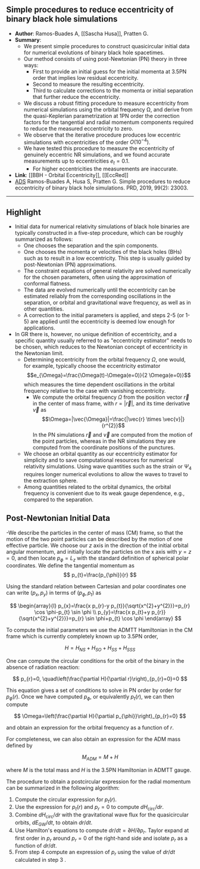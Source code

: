 ## Simple procedures to reduce eccentricity of binary black hole simulations

- **Author**: Ramos-Buades A, [[Sascha Husa]], Pratten G. 
- **Summary**:
	- We present simple procedures to construct quasicircular initial data for numerical evolutions of binary black hole spacetimes.
	- Our method consists of using post-Newtonian (PN) theory in three ways:
		- First to provide an initial guess for the initial momenta at 3.5PN order that implies low residual eccentricity.
		- Second to measure the resulting eccentricity.
		- Third to calculate corrections to the momenta or initial separation that further reduce the eccentricity.
	- We discuss a robust fitting procedure to measure eccentricity from numerical simulations using the orbital frequency Ω, and derive from the quasi-Keplerian parametrization at 1PN order the correction factors for the tangential and radial momentum components required to reduce the measured eccentricity to zero.
	- We observe that the iterative procedure produces low eccentric simulations with eccentricities of the order $O\left(10^{-4}\right)$.
	- We have tested this procedure to measure the eccentricity of genuinely eccentric NR simulations, and we found accurate measurements up to eccentricities $e_{t}=0.1$.
		- For higher eccentricities the measurements are inaccurate.
- **Link**: [[BBH - Orbital Eccentricity]], [[EccRed]]
- [ADS](https://ui.adsabs.harvard.edu/abs/2019PhRvD..99b3003R) Ramos-Buades A, Husa S, Pratten G. Simple procedures to reduce eccentricity of binary black hole simulations. PRD, 2019, 99(2): 23003.

___

## Highlight

- Initial data for numerical relativity simulations of black hole binaries are typically constructed in a five-step procedure, which can be roughly summarized as follows:
	- One chooses the separation and the spin components.
	- One chooses the momenta or velocities of the black holes (BHs) such as to result in a low eccentricity. This step is usually guided by post-Newtonian (PN) approximations.
	- The constraint equations of general relativity are solved numerically for the chosen parameters, often using the approximation of conformal flatness.
	- The data are evolved numerically until the eccentricity can be estimated reliably from the corresponding oscillations in the separation, or orbital and gravitational wave frequency, as well as in other quantities.
	- A correction to the initial parameters is applied, and steps 2-5 (or 1-5) are applied until the eccentricity is deemed low enough for applications.
- In GR there is, however, no unique definition of eccentricity, and a specific quantity usually referred to as "eccentricity estimator" needs to be chosen, which reduces to the Newtonian concept of eccentricity in the Newtonian limit.
	- Determining eccentricity from the orbital frequency $\Omega$, one would, for example, typically choose the eccentricity estimator $$e_{\Omega}=\frac{\Omega(t)-\Omega(e=0)}{2 \Omega(e=0)}$$ which measures the time dependent oscillations in the orbital frequency relative to the case with vanishing eccentricity.
		- We compute the orbital frequency $\Omega$ from the position vector $\vec{r}$ in the center of mass frame, with $r=|\vec{r}|$, and its time derivative $\vec{v}$ as $$\Omega=|\vec{\Omega}|=\frac{|\vec{r} \times \vec{v}|}{r^{2}}$$ In the PN simulations $\vec{r}$ and $\vec{v}$ are computed from the motion of the point particles, whereas in the NR simulations they are computed from the coordinate positions of the punctures.
	- We choose an orbital quantity as our eccentricity estimator for simplicity and to save computational resources for numerical relativity simulations. Using wave quantities such as the strain or $\Psi_{4}$ requires longer numerical evolutions to allow the waves to travel to the extraction sphere.
	- Among quantities related to the orbital dynamics, the orbital frequency is convenient due to its weak gauge dependence, e.g., compared to the separation.

## Post-Newtonian Initial Data

-We describe the particles in the center of mass (CM) frame, so that the motion of the two point particles can be described by the motion of one effective particle. We choose our $z$ axis in the direction of the initial orbital angular momentum, and initially locate the particles on the $\mathrm{x}$ axis with $y=z=0$, and then locate $p_{\phi}=L_{z}$ with the standard definition of spherical polar coordinates. We define the tangential momentum as 
$$
p_{t}=\frac{p_{\phi}}{r}
$$ 

Using the standard relation between Cartesian and polar coordinates one can write $\left(p_{x}, p_{y}\right)$ in terms of $\left(p_{\phi}, p_{t}\right)$ as 

$$
\begin{array}{l} p_{x}=\frac{x p_{r}-y p_{t}}{\sqrt{x^{2}+y^{2}}}=p_{r} \cos \phi-p_{t} \sin \phi \\ p_{y}=\frac{x p_{t}+y p_{r}}{\sqrt{x^{2}+y^{2}}}=p_{r} \sin \phi+p_{t} \cos \phi \end{array}
$$

To compute the initial parameters we use the ADMTT Hamiltonian in the CM frame which is currently completely known up to 3.5PN order,

$$
H=H_{N S}+H_{S O}+H_{S S}+H_{S S S}
$$

One can compute the circular conditions for the orbit of the binary in the absence of radiation reaction:

$$
p_{r}=0, \quad\left(\frac{\partial H}{\partial r}\right)_{p_{r}=0}=0
$$

This equation gives a set of conditions to solve in PN order by order for $p_{\phi}(r)$. Once we have computed $p_{\phi}$, or equivalently $p_{t}(r),$ we can then compute

$$
\Omega=\left(\frac{\partial H}{\partial p_{\phi}}\right)_{p_{r}=0}
$$

and obtain an expression for the orbital frequency as a function of $r$.

For completeness, we can also obtain an expression for the ADM mass defined by

$$
M_{A D M}=M+H
$$

where $M$ is the total mass and $H$ is the 3.5PN Hamiltonian in ADMTT gauge.

The procedure to obtain a postcircular expression for the radial momentum can be summarized in the following algorithm:

1. Compute the circular expression for $p_{t}(r)$.
2. Use the expression for $p_{t}(r)$ and $p_{r}=0$ to compute $d H_{\mathrm{circ}} / d r$.
3. Combine $d H_{\mathrm{circ}} / d r$ with the gravitational wave flux for the quasicircular orbits, $d E_{\mathrm{GW}} / d t$, to obtain $d r / d t$.
4. Use Hamilton's equations to compute $d r / d t=\partial H / \partial p_{r}$. Taylor expand at first order in $p_{r}$ around $p_{r}=0$ of the right-hand side and isolate $p_{r}$ as a function of $d r / d t$.
5. From step 4 compute an expression of $p_{r}$ using the value of $d r / d t$ calculated in step 3 .